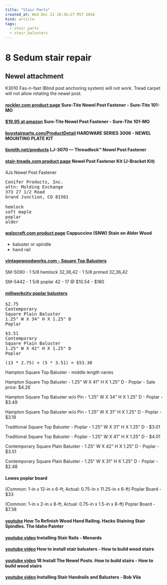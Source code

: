 ```yaml
---
title: "Stair Parts"
created_at: Wed Dec 21 10:36:27 MST 2016
kind: article
tags:
  - stair_parts
  - stair_balusters
---
```

<h1>8 Sedum stair repair</h1>

<h2>Newel attachment</h2>

K3010 Fas-n-fast (Blind post anchoring system) will not work.
Tread carpet will not allow rotating the newel post.

<h4>
  <a href="http://www.rockler.com/sure-tite-newel-post-fastener" target="_blank">rockler.com product page</a>
  Sure-Tite Newel Post Fastener - Sure-Tite 101-MO 
</h4>

<h4>
  <a href="https://www.amazon.com/Sure-Tite-trade-Newel-Post-Fastener/dp/B004SMFF5G" target="_blank">$19.95 at amazon</a>
  Sure-Tite Newel Post Fastener - Sure-Tite 101-MO 
</h4>

<h4>
  <a href="http://www.buystairparts.com/ProductDetail-asp/p/hardware-series-3006--newel-mounting-plate-kit/f/newel-mounting/c/hardware/id/1408/family/72/cat/32/" target="_blank">buystairparts.com/ProductDetail</a>
  HARDWARE SERIES 3006 - NEWEL MOUNTING PLATE KIT 
</h4>

<h4>
  <a href="http://www.ljsmith.net/products.aspx?category=&type=9&product=12" target="_blank">ljsmith.net/products</a>
  LJ-3070 — Threadlock™ Newel Post Fastener
</h4>

<h4>
  <a href="http://www.stair-treads.com/3-1-2-in-newel-post-fastener-kit-l-bracket-kit.html" target="_blank">stair-treads.com product page</a>
  Newel Post Fastener Kit (J-Bracket Kit)
</h4>

4Js Newel Post Fastener

<pre>
Conifer Products, Inc.
attn: Molding Exchange
373 27 1/2 Road
Grand Junction, CO 81501

hemlock
soft maple
poplar
alder
</pre>

<h4>
  <a href="http://walzcraft.com/cappuccino-snw-8-82640/" target="_blank">walzcraft.com product page</a>
  Cappuccino (SNW) Stain on Alder Wood
</h4>

<ul>
  <li>baluster or spindle</li>
  <li>hand rail</li>
</ul>

<h4>
  <a href="http://www.vintagewoodworks.com/sqtopba.html" target="_blank">vintagewoodworks.com - Square Top Balusters</a>
</h4>

SM-5090 - 1 5/8 hemlock 32,36,42 - 1 5/8 primed 32,36,42

SM-5442 - 1 5/8 poplar 42 - 17 @ $10.54 - $180

<h4>
  <a href="http://www.millworkcity.com/balusters-poplar.html" target="_blank">millworkcity poplar balusters</a>
</h4>

<pre>
$2.75
Contemporary
Square Plain Baluster
1.25" W X 34" H X 1.25" D
Poplar
</pre>

<pre>
$3.51
Contemporary
Square Plain Baluster
1.25" W X 42" H X 1.25" D
Poplar
</pre>

<pre>
(13 * 2.75) + (5 * 3.51) = $53.30
</pre>

Hampton Square Top Baluster - middle length varies

Hampton Square Top Baluster - 1.25" W X 41" H X 1.25" D - Poplar - Sale price: $4.26

Hampton Square Top Baluster w/o Pin - 1.25" W X 34" H X 1.25" D - Poplar - $3.49

Hampton Square Top Baluster w/o Pin - 1.25" W X 31" H X 1.25" D - Poplar - $3.19

Traditional Square Top Baluster - Poplar - 1.25" W X 31" H X 1.25" D - $3.01

Traditional Square Top Baluster - Poplar - 1.25" W X 41" H X 1.25" D - $4.01

Contemporary Square Plain Baluster - 1.25" W X 42" H X 1.25" D - Poplar - $3.51

Contemporary Square Plain Baluster - 1.25" W X 31" H X 1.25" D - Poplar - $2.48

<h4>
Lowes poplar board
</h4>

(Common: 1-in x 12-in x 6-ft; Actual: 0.75-in x 11.25-in x 6-ft) Poplar Board - $33

(Common: 1-in x 2-in x 8-ft; Actual: 0.75-in x 1.5-in x 8-ft) Poplar Board - $7.38


<h4>
  <a href="https://www.youtube.com/watch?v=PRK8RBrmKZg" target="_blank">youtube</a>
  How To Refinish Wood Hand Railing. Hacks Staining Stair Spindles.
  The Idaho Painter 
</h4>

<h4>
  <a href="https://www.youtube.com/watch?v=DTEz4aQWxzI" target="_blank">youtube video</a>
  Installing Stair Rails - Menards
</h4>

<h4>
  <a href="https://www.youtube.com/watch?v=7cOK-GMkCTs" target="_blank">youtube video</a>
  How to install stair balusters - How to build wood stairs
</h4>

<h4>
  <a href="https://www.youtube.com/watch?v=M3XIuj6sjO4" target="_blank">youtube video</a>
  18 Install The Newel Posts. How to build stairs - How to build wood stairs
</h4>

<h4>
  <a href="https://www.youtube.com/watch?v=3zeCVNkg3EU" target="_blank">youtube video</a>
  Installing Stair Handrails and Balusters - Bob Vila
</h4>

<!--
html boilerplate
<a href="" target="_blank"></a>
<a name=""></a>
<img src="" width="400px">
<ul>
  <li></li>
</ul>
<pre>
</pre>
<pre><code>
</code></pre>
<math xmlns='http://www.w3.org/1998/Math/MathML' display='block'>
</math>
-->
